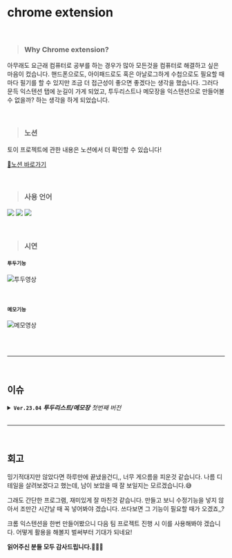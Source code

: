 <br>

# chrome extension
<br>

> ### **Why Chrome extension?**
> 

아무래도 요근래 컴퓨터로 공부를 하는 경우가 많아 모든것을 컴퓨터로 해결하고 싶은 마음이 컸습니다. 핸드폰으로도, 아이패드로도 혹은 아날로그하게 수첩으로도 필요할 때마다 필기를 할 수 있지만 조금 더 접근성이 좋으면 좋겠다는 생각을 했습니다. 그러다 문득 익스텐션 탭에 눈길이 가게 되었고, 투두리스트나 메모장을 익스텐션으로 만들어볼 수 없을까? 하는 생각을 하게 되었습니다.

<br>


> ### 노션

토이 프로젝트에 관한 내용은 노션에서 더 확인할 수 있습니다!
<br>

[🔗노션 바로가기](https://sieun96.notion.site/chrome-extension-91b7b3adafa54d4596a59253fdc7cc04)

<br>

> ### 사용 언어
> 

<img src="https://img.shields.io/badge/html5-E34F26?style=for-the-badge&logo=html5&logoColor=white"> <img src="https://img.shields.io/badge/css3-1572B6?style=for-the-badge&logo=css3&logoColor=white"> <img src="https://img.shields.io/badge/javascript-F7DF1E?style=for-the-badge&logo=javascript&logoColor=white">

<br>

> ### **시연**
> 

#### **`투두기능`**

![투두영상](https://user-images.githubusercontent.com/119668620/233065608-53cc8bd7-0371-49af-aec0-bf37b8feb7bb.gif)
<br>

<br>

#### **`메모기능`**

![메모영상](https://user-images.githubusercontent.com/119668620/233065592-34c5dc34-2ca4-487c-a09d-a7950654fd33.gif)

<br>

<br>

<hr>

<br>

## **이슈** 

<details>
<summary> 
	<code><b>Ver.23.04</b></code> <b><i>투두리스트/메모장</b> 첫번째 버전</i>
</summary>

<br>
<code><b>투두리스트</b></code>
<li> 투두리스트 완료 시 버튼을 클릭하면 isClear 의 값이 true 로 변경되도록 하였으나, 이 값이 저장되지 않음<br>
<li> 값이 저장되지 않으니 바뀐 버튼 모양과 line-through 이 유지 되지 않음<br>

<br>

<code><b>메모</b></code>
<li>새로운 메모가 생성될 때, hr 에 margin 을 두지 않아 끝부분이 이상함,,<br>

<br>

</details>

<br>

<hr>

<br>

## **회고**


밍기적대지만 않았다면 하루만에 끝냈을건디,, 너무 게으름을 피운것 같습니다. 나름 디테일을 살려보겠다고 했는데, 남이 보았을 때 잘 보일지는 모르겠습니다.😅 

그래도 간단한 프로그램, 재미있게 잘 마친것 같습니다. 만들고 보니 수정기능을 넣지 않아서 조만간 시간날 때 꼭 넣어봐야 겠습니다. 쓰다보면 그 기능이 필요할 때가 오겠죠,,?

크롬 익스텐션을 한번 만들어봤으니 다음 팀 프로젝트 진행 시 이를 사용해봐야 겠습니다. 어떻게 활용을 해볼지 벌써부터 기대가 되네요!

**읽어주신 분들 모두 감사드립니다.🙇🏻‍♀️**
<br>

<br>

<br>


